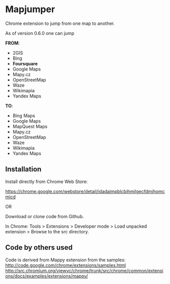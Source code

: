 # Mapjumper

Chrome extension to jump from one map to another.

As of version 0.6.0 one can jump

**FROM**: 

  * 2GIS
  * Bing
  * **Foursquare**
  * Google Maps
  * Mapy.cz
  * OpenStreetMap
  * Waze
  * Wikimapia
  * Yandex Maps

**TO**: 

  * Bing Maps
  * Google Maps
  * MapQuest Maps
  * Mapy.cz
  * OpenStreetMap
  * Waze
  * Wikimapia
  * Yandex Maps


## Installation

Install directly from Chrome Web Store:

https://chrome.google.com/webstore/detail/idadajmpblcbihmilgecfdmjhomcmicd

OR

Download or clone code from Github.

In Chrome:
Tools > Extensions > Developer mode > Load unpacked extension > Browse to the src directory.


## Code by others used

Code is derived from Mappy extension from the samples:
http://code.google.com/chrome/extensions/samples.html
http://src.chromium.org/viewvc/chrome/trunk/src/chrome/common/extensions/docs/examples/extensions/mappy/
